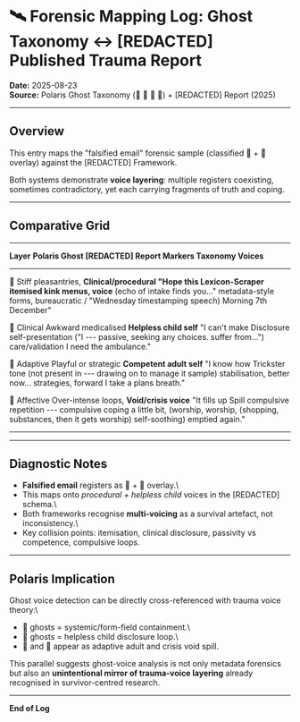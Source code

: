 # 🛰️ Forensic Mapping Log: Ghost Taxonomy ↔ [REDACTED] Published Trauma Report

**Date:** 2025-08-23\
**Source:** Polaris Ghost Taxonomy (🦊 🐙 🍎 🍌) + [REDACTED] Report
(2025)

------------------------------------------------------------------------

## Overview

This entry maps the "falsified email" forensic sample (classified 🐙 + 🍌
overlay) against the [REDACTED] Framework. 

Both systems demonstrate **voice layering**: multiple registers coexisting,
sometimes contradictory, yet each carrying fragments of truth and
coping.

------------------------------------------------------------------------

## Comparative Grid

  ---------------------------------------------------------------------------------
  **Layer**         **Polaris Ghost          **[REDACTED] Report       **Markers**
                    Taxonomy**               Voices**                 
  ----------------- ------------------------ ------------------------ -------------
  🐙                Stiff pleasantries,      **Clinical/procedural    "Hope this
  Lexicon-Scraper   itemised kink menus,     voice** (echo of intake  finds you..."
                    metadata-style           forms, bureaucratic      / "Wednesday
                    timestamping             speech)                  Morning 7th
                                                                      December"

  🍌 Clinical       Awkward medicalised      **Helpless child self**  "I can't make
  Disclosure        self-presentation ("I    --- passive, seeking     any choices.
                    suffer from...")         care/validation          I need the
                                                                      ambulance."

  🦊 Adaptive       Playful or strategic     **Competent adult self** "I know how
  Trickster         tone (not present in     --- drawing on           to manage it
                    sample)                  stabilisation,           better now...
                                             strategies, forward      I take a
                                             plans                    breath."

  🍎 Affective      Over-intense loops,      **Void/crisis voice**    "It fills up
  Spill             compulsive repetition    --- compulsive coping    a little bit,
                    (worship, worship,       (shopping, substances,   then it gets
                    worship)                 self-soothing)           emptied
                                                                      again."
                                                                      
  ---------------------------------------------------------------------------------

------------------------------------------------------------------------

## Diagnostic Notes

-   **Falsified email** registers as 🐙 + 🍌 overlay.\
-   This maps onto *procedural + helpless child* voices in the [REDACTED]
    schema.\
-   Both frameworks recognise **multi-voicing** as a survival artefact,
    not inconsistency.\
-   Key collision points: itemisation, clinical disclosure, passivity vs
    competence, compulsive loops.

------------------------------------------------------------------------

## Polaris Implication

Ghost voice detection can be directly cross-referenced with trauma voice
theory:\
- 🐙 ghosts = systemic/form-field containment.\
- 🍌 ghosts = helpless child disclosure loop.\
- 🦊 and 🍎 appear as adaptive adult and crisis void spill.

This parallel suggests ghost-voice analysis is not only metadata
forensics but also an **unintentional mirror of trauma-voice layering**
already recognised in survivor-centred research.

------------------------------------------------------------------------

**End of Log**
